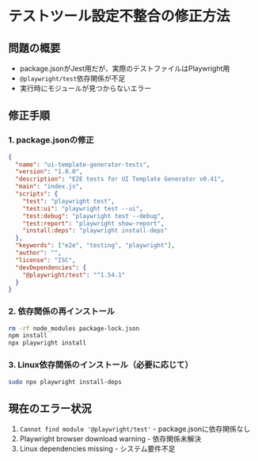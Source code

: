 # テストツール設定不整合の修正方法

## 問題の概要
- package.jsonがJest用だが、実際のテストファイルはPlaywright用
- `@playwright/test`依存関係が不足
- 実行時にモジュールが見つからないエラー

## 修正手順

### 1. package.jsonの修正
```json
{
  "name": "ui-template-generator-tests",
  "version": "1.0.0",
  "description": "E2E tests for UI Template Generator v0.41",
  "main": "index.js",
  "scripts": {
    "test": "playwright test",
    "test:ui": "playwright test --ui",
    "test:debug": "playwright test --debug",
    "test:report": "playwright show-report",
    "install:deps": "playwright install-deps"
  },
  "keywords": ["e2e", "testing", "playwright"],
  "author": "",
  "license": "ISC",
  "devDependencies": {
    "@playwright/test": "^1.54.1"
  }
}
```

### 2. 依存関係の再インストール
```bash
rm -rf node_modules package-lock.json
npm install
npx playwright install
```

### 3. Linux依存関係のインストール（必要に応じて）
```bash
sudo npx playwright install-deps
```

## 現在のエラー状況
1. `Cannot find module '@playwright/test'` - package.jsonに依存関係なし
2. Playwright browser download warning - 依存関係未解決
3. Linux dependencies missing - システム要件不足